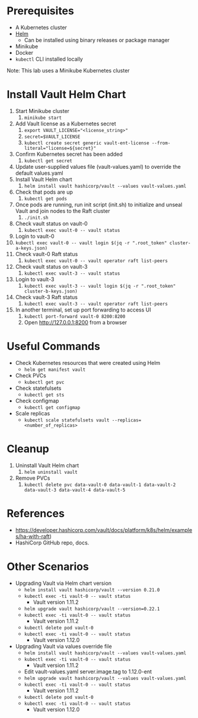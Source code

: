 # Prerequisites 
* A Kubernetes cluster
* [Helm](https://helm.sh/docs/intro/install/)
  * Can be installed using binary releases or package manager
* Minikube
* Docker
* `kubectl` CLI installed locally

Note: This lab uses a Minikube Kubernetes cluster

# Install Vault Helm Chart

1. Start Minikube cluster
   1. `minikube start`
2. Add Vault license as a Kubernetes secret 
   1. `export VAULT_LICENSE="<license_string>"`
   2. `secret=$VAULT_LICENSE`
   3. `kubectl create secret generic vault-ent-license --from-literal="license=${secret}"`
3. Confirm Kubernetes secret has been added
   1. `kubectl get secret`
4. Update user-supplied values file (vault-values.yaml) to override the default values.yaml
5. Install Vault Helm chart
   1. `helm install vault hashicorp/vault --values vault-values.yaml`
6. Check that pods are up
   1. `kubectl get pods`
7. Once pods are running, run init script (init.sh) to initialize and unseal Vault and join nodes to the Raft cluster
   1. `./init.sh`    
8. Check vault status on vault-0
   1. `kubectl exec vault-0 -- vault status`
9.  Login to vault-0 
   1.  `kubectl exec vault-0 -- vault login $(jq -r ".root_token" cluster-a-keys.json)`
10. Check vault-0 Raft status
    1.  `kubectl exec vault-0 -- vault operator raft list-peers`
11. Check vault status on vault-3
    1.  `kubectl exec vault-3 -- vault status`
12. Login to vault-3
    1.  `kubectl exec vault-3 -- vault login $(jq -r ".root_token" cluster-b-keys.json)`
13. Check vault-3 Raft status
    1.  `kubectl exec vault-3 -- vault operator raft list-peers`
14. In another terminal, set up port forwarding to access UI
    1.  `kubectl port-forward vault-0 8200:8200`
    2.  Open http://127.0.0.1:8200 from a browser

# Useful Commands

* Check Kubernetes resources that were created using Helm
  * `helm get manifest vault`
* Check PVCs
  * `kubectl get pvc`
* Check statefulsets
  * `kubectl get sts`
* Check configmap
  * `kubectl get configmap`
* Scale replicas
  * `kubectl scale statefulsets vault --replicas=<number_of_replicas>`

# Cleanup

1. Uninstall Vault Helm chart
   1. `helm uninstall vault`
2. Remove PVCs
   1. `kubectl delete pvc data-vault-0 data-vault-1 data-vault-2  data-vault-3 data-vault-4 data-vault-5`

# References 
* https://developer.hashicorp.com/vault/docs/platform/k8s/helm/examples/ha-with-raft)
* HashiCorp GitHub repo, docs.

# Other Scenarios

* Upgrading Vault via Helm chart version
  * `helm install vault hashicorp/vault --version 0.21.0` 
  * `kubectl exec -ti vault-0 -- vault status`
    * Vault version 1.11.2
  * `helm upgrade vault hashicorp/vault --version=0.22.1` 
  * `kubectl exec -ti vault-0 -- vault status`
    * Vault version 1.11.2
  * `kubectl delete pod vault-0`
  * `kubectl exec -ti vault-0 -- vault status`
    * Vault version 1.12.0
* Upgrading Vault via values override file
  * `helm install vault hashicorp/vault --values vault-values.yaml`
  * `kubectl exec -ti vault-0 -- vault status`
    * Vault version 1.11.2
  * Edit vault-values.yaml server.image.tag to 1.12.0-ent
  * `helm upgrade vault hashicorp/vault --values vault-values.yaml`
  * `kubectl exec -ti vault-0 -- vault status`
    * Vault version 1.11.2
  * `kubectl delete pod vault-0`
  * `kubectl exec -ti vault-0 -- vault status`
    * Vault version 1.12.0


